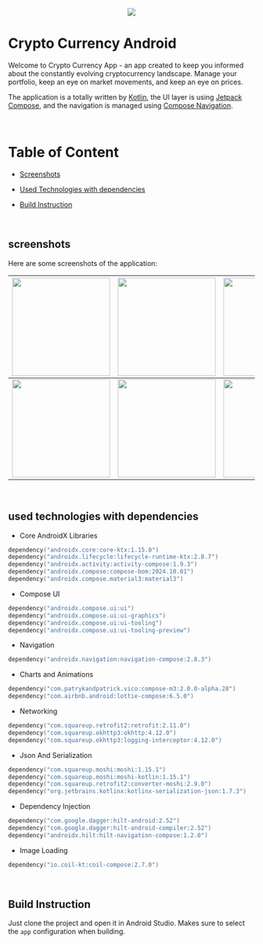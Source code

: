 
<div align="center">
  <a href="https://www.linkedin.com/in/gaga-lomidze/" target="_blank">
    <img src="https://img.shields.io/badge/LinkedIn-0077B5?style=for-the-badge&logo=linkedin&logoColor=white"/>
  </a>
</div>

# Crypto Currency Android

Welcome to Crypto Currency App - an app created to keep you informed about the constantly evolving
cryptocurrency landscape.
Manage your portfolio, keep an eye on market movements, and keep an eye on prices.

The application is a totally written by [Kotlin](https://kotlinlang.org/docs/home.html), the UI
layer is using
[Jetpack Compose](https://developer.android.com/jetpack/compose), and the navigation is managed
using
[Compose Navigation](https://developer.android.com/develop/ui/compose/navigation).

<br>

# Table of Content

* [Screenshots](#screenshots)
* [Used Technologies with dependencies](#used-technologies-with-dependencies)
* [Build Instruction](#build-instruction)

  <br>

## screenshots

Here are some screenshots of the application:

|<img src="https://github.com/user-attachments/assets/7da4e387-8a90-4df2-8e83-42b5104987d4" width="200" />|<img src="https://github.com/user-attachments/assets/d3c8b2c1-eb05-451e-a33b-0859b028bbcf" width="200" />|<img src="https://github.com/user-attachments/assets/db86b855-5b0e-4cca-b9ee-6c685e228b71" width="200" />|
|-|-|-|
|<img src="https://github.com/user-attachments/assets/990ca0bc-79b9-4ca5-968c-13828acabb2b" width="200" />|<img src="https://github.com/user-attachments/assets/28262dd6-8e10-49f3-91f6-c08709d302cd" width="200" />|<img src="https://github.com/user-attachments/assets/b7417400-02b2-4641-bef5-bbfe4f72c0f1" width="200" />|

<br>

## used technologies with dependencies

* Core AndroidX Libraries

```kotlin
dependency("androidx.core:core-ktx:1.15.0")
dependency("androidx.lifecycle:lifecycle-runtime-ktx:2.8.7")
dependency("androidx.activity:activity-compose:1.9.3")
dependency("androidx.compose:compose-bom:2024.10.01")
dependency("androidx.compose.material3:material3")
```

* Compose UI

```kotlin
dependency("androidx.compose.ui:ui")
dependency("androidx.compose.ui:ui-graphics")
dependency("androidx.compose.ui:ui-tooling")
dependency("androidx.compose.ui:ui-tooling-preview")
```

* Navigation

```kotlin
dependency("androidx.navigation:navigation-compose:2.8.3")
```

* Charts and Animations

```kotlin
dependency("com.patrykandpatrick.vico:compose-m3:2.0.0-alpha.28")
dependency("com.airbnb.android:lottie-compose:6.5.0")
```

* Networking

```kotlin
dependency("com.squareup.retrofit2:retrofit:2.11.0")
dependency("com.squareup.okhttp3:okhttp:4.12.0")
dependency("com.squareup.okhttp3:logging-interceptor:4.12.0")
```

* Json And Serialization

```kotlin
dependency("com.squareup.moshi:moshi:1.15.1")
dependency("com.squareup.moshi:moshi-kotlin:1.15.1")
dependency("com.squareup.retrofit2:converter-moshi:2.9.0")
dependency("org.jetbrains.kotlinx:kotlinx-serialization-json:1.7.3")
```

* Dependency Injection

```kotlin
dependency("com.google.dagger:hilt-android:2.52")
dependency("com.google.dagger:hilt-android-compiler:2.52")
dependency("androidx.hilt:hilt-navigation-compose:1.2.0")
```

* Image Loading

```kotlin
dependency("io.coil-kt:coil-compose:2.7.0")
```

<br>

## Build Instruction
Just clone the project and open it in Android Studio.
Makes sure to select the `app` configuration when building.
